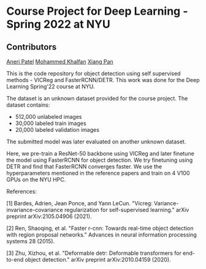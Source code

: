 # Course Project for Deep Learning - Spring 2022 at NYU

## Contributors 
[Aneri Patel](https://github.com/anerip98)
[Mohammed Khalfan](https://github.com/mohammedkhalfan)
[Xiang Pan](https://github.com/Xiang-Pan)

This is the code repository for object detection using self supervised methods - VICReg and FasterRCNN/DETR. This work was done for the Deep Learning Spring'22 course at NYU.

The dataset is an unknown dataset provided for the course project. The dataset contains:
* 512,000 unlabeled images
* 30,000 labeled train images
* 20,000 labeled validation images

The submitted model was later evaluated on another unknown dataset.

Here, we pre-train a ResNet-50 backbone using VICReg and later finetune the model using FasterRCNN for object detection. We try finetuning using DETR and find that FasterRCNN converges faster. We use the hyperparameters mentioned in the reference papers and train on 4 V100 GPUs on the NYU HPC.

References:

[1] Bardes, Adrien, Jean Ponce, and Yann LeCun. "Vicreg: Variance-invariance-covariance regularization for self-supervised learning." arXiv preprint arXiv:2105.04906 (2021).

[2] Ren, Shaoqing, et al. "Faster r-cnn: Towards real-time object detection with region proposal networks." Advances in neural information processing systems 28 (2015).

[3] Zhu, Xizhou, et al. "Deformable detr: Deformable transformers for end-to-end object detection." arXiv preprint arXiv:2010.04159 (2020).

